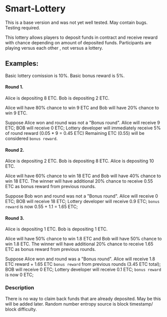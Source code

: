 # Smart-Lottery

This is a base version and was not yet well tested. May contain bugs. Testing required.

This lottery allows players to deposit funds in contract and receive reward with chance depending on amount of deposited funds. Participants are playing versus each other , not versus a lottery.

## Examples:

Basic lottery comission is 10%. Basic bonus reward is 5%.
#### Round 1.
Alice is depositing 8 ETC.
Bob is depositing 2 ETC.

Alice will have 80% chance to win 9 ETC and Bob will have 20% chance to win 9 ETC.

Suppose Alice won and round was not a "Bonus round".
Alice will receive 9 ETC;
BOB will receive 0 ETC;
Lottery developer will immediately receive 5% of round reward (0.05 * 9 = 0.45 ETC)
Remaining ETC (0.55) will be considered `bonus reward`.

#### Round 2.
Alice is depositing 2 ETC.
Bob is depositing 8 ETC.
Alice is depositing 10 ETC.

Alice will have 60% chance to win 18 ETC and Bob will have 40% chance to win 18 ETC.
The winner will have additional 20% chance to receive 0.55 ETC as bonus reward from previous rounds.

Suppose Bob won and round was not a "Bonus round".
Alice will receive 0 ETC;
BOB will receive 18 ETC;
Lottery developer will receive 0.9 ETC;
`bonus reward` is now 0.55 + 1.1 = 1.65 ETC;

#### Round 3.
Alice is depositing 1 ETC.
Bob is depositing 1 ETC.

Alice will have 50% chance to win 1.8 ETC and Bob will have 50% chance to win 1.8 ETC.
The winner will have additional 20% chance to receive 1.65 ETC as bonus reward from previous rounds.

Suppose Alice won and round was a "Bonus round".
Alice will receive 1.8 ETC reward + 1.65 ETC `bonus reward` from previous rounds (3.45 ETC total);
BOB will receive 0 ETC;
Lottery developer will receive 0.1 ETC;
`bonus reward` is now 0 ETC;

### Description
There is no way to claim back funds that are already deposited. May be this will be added later.
Random number entropy source is block timestamp/ block difficulty.

